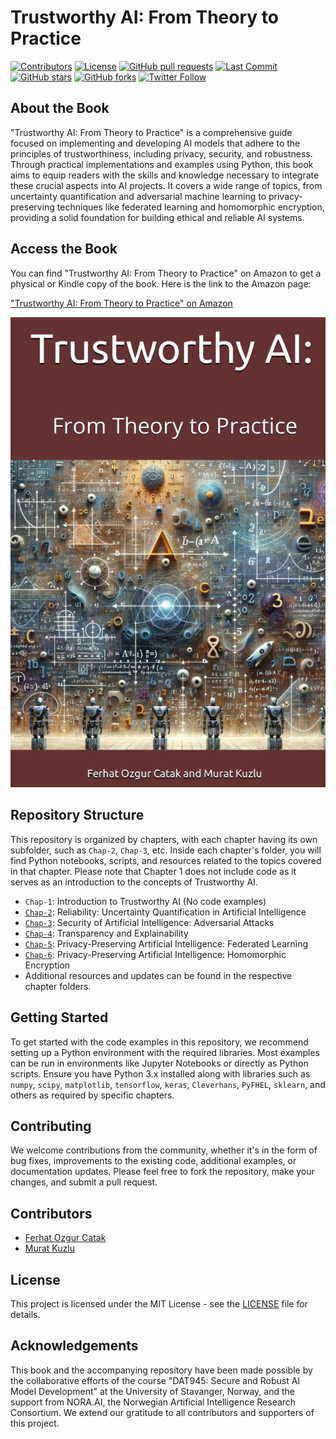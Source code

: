 # Trustworthy AI: From Theory to Practice

[![Contributors](https://img.shields.io/github/contributors/ocatak/trustworthyai.svg)](https://github.com/ocatak/trustworthyai/graphs/contributors)
[![License](https://img.shields.io/github/license/ocatak/trustworthyai.svg)](https://github.com/ocatak/trustworthyai/blob/master/LICENSE)
[![GitHub pull requests](https://img.shields.io/github/issues-pr/ocatak/trustworthyai.svg)](https://github.com/ocatak/trustworthyai/pulls)
[![Last Commit](https://img.shields.io/github/last-commit/ocatak/trustworthyai.svg)](https://github.com/ocatak/trustworthyai/commits/master)
[![GitHub stars](https://img.shields.io/github/stars/ocatak/trustworthyai.svg)](https://github.com/ocatak/trustworthyai/stargazers)
[![GitHub forks](https://img.shields.io/github/forks/ocatak/trustworthyai.svg)](https://github.com/ocatak/trustworthyai/network)
[![Twitter Follow](https://img.shields.io/twitter/follow/your_twitter_handle.svg?style=social&label=Follow)](https://twitter.com/ozgurcatak)


## About the Book

"Trustworthy AI: From Theory to Practice" is a comprehensive guide focused on implementing and developing AI models that adhere to the principles of trustworthiness, including privacy, security, and robustness. Through practical implementations and examples using Python, this book aims to equip readers with the skills and knowledge necessary to integrate these crucial aspects into AI projects. It covers a wide range of topics, from uncertainty quantification and adversarial machine learning to privacy-preserving techniques like federated learning and homomorphic encryption, providing a solid foundation for building ethical and reliable AI systems.


## Access the Book

You can find "Trustworthy AI: From Theory to Practice" on Amazon to get a physical or Kindle copy of the book. Here is the link to the Amazon page:

["Trustworthy AI: From Theory to Practice" on Amazon](https://a.co/d/hp2F8GP)




![Trustworthy AI book](trustworthy-ai-from-theory-to-practice-cover.jpg)

## Repository Structure

This repository is organized by chapters, with each chapter having its own subfolder, such as `Chap-2`, `Chap-3`, etc. Inside each chapter's folder, you will find Python notebooks, scripts, and resources related to the topics covered in that chapter. Please note that Chapter 1 does not include code as it serves as an introduction to the concepts of Trustworthy AI.

- `Chap-1`: Introduction to Trustworthy AI (No code examples)
- [`Chap-2`](Chap-2): Reliability: Uncertainty Quantification in Artificial Intelligence
- [`Chap-3`](Chap-3): Security of Artificial Intelligence: Adversarial Attacks
- [`Chap-4`](Chap-4): Transparency and Explainability
- [`Chap-5`](Chap-5): Privacy-Preserving Artificial Intelligence: Federated Learning
- [`Chap-6`](Chap-6): Privacy-Preserving Artificial Intelligence: Homomorphic Encryption
- Additional resources and updates can be found in the respective chapter folders.




## Getting Started

To get started with the code examples in this repository, we recommend setting up a Python environment with the required libraries. Most examples can be run in environments like Jupyter Notebooks or directly as Python scripts. Ensure you have Python 3.x installed along with libraries such as `numpy`, `scipy`, `matplotlib`, `tensorflow`, `keras`, `Cleverhans`, `PyFHEL`, `sklearn`, and others as required by specific chapters.

## Contributing

We welcome contributions from the community, whether it's in the form of bug fixes, improvements to the existing code, additional examples, or documentation updates. Please feel free to fork the repository, make your changes, and submit a pull request.

## Contributors

- [Ferhat Ozgur Catak](https://github.com/ocatak) 
- [Murat Kuzlu](https://github.com/muratkuzlu) 

## License

This project is licensed under the MIT License - see the [LICENSE](LICENSE) file for details.

## Acknowledgements

This book and the accompanying repository have been made possible by the collaborative efforts of the course "DAT945: Secure and Robust AI Model Development" at the University of Stavanger, Norway, and the support from NORA.AI, the Norwegian Artificial Intelligence Research Consortium. We extend our gratitude to all contributors and supporters of this project.
